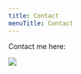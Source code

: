 ```yaml
---
title: Contact
menuTitle: Contact
---
```


Contact me here:

<img src="https://i.giphy.com/media/12HZukMBlutpoQ/giphy.gif" />
